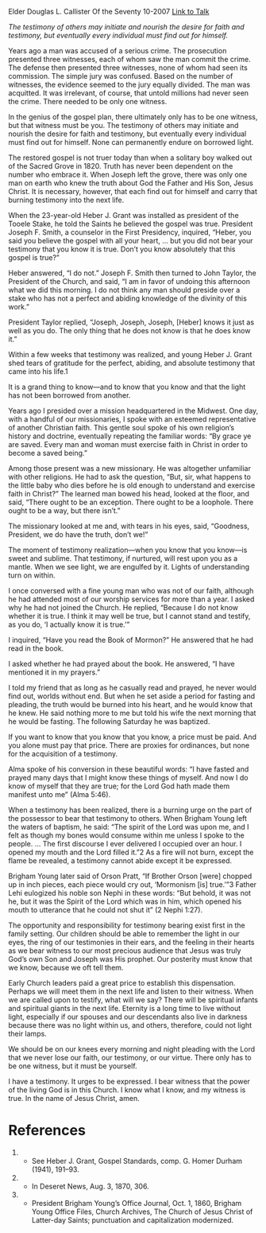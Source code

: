Elder Douglas L. Callister
Of the Seventy
10-2007
[Link to Talk](https://www.churchofjesuschrist.org/study/general-conference/2007/10/knowing-that-we-know?lang=eng)

_The testimony of others may initiate and nourish the desire for faith and testimony, but eventually every individual must find out for himself._

Years ago a man was accused of a serious crime. The prosecution presented three witnesses, each of whom saw the man commit the crime. The defense then presented three witnesses, none of whom had seen its commission. The simple jury was confused. Based on the number of witnesses, the evidence seemed to the jury equally divided. The man was acquitted. It was irrelevant, of course, that untold millions had never seen the crime. There needed to be only one witness.

In the genius of the gospel plan, there ultimately only has to be one witness, but that witness must be you. The testimony of others may initiate and nourish the desire for faith and testimony, but eventually every individual must find out for himself. None can permanently endure on borrowed light.

The restored gospel is not truer today than when a solitary boy walked out of the Sacred Grove in 1820. Truth has never been dependent on the number who embrace it. When Joseph left the grove, there was only one man on earth who knew the truth about God the Father and His Son, Jesus Christ. It is necessary, however, that each find out for himself and carry that burning testimony into the next life.

When the 23-year-old Heber J. Grant was installed as president of the Tooele Stake, he told the Saints he believed the gospel was true. President Joseph F. Smith, a counselor in the First Presidency, inquired, “Heber, you said you believe the gospel with all your heart, … but you did not bear your testimony that you know it is true. Don’t you know absolutely that this gospel is true?”

Heber answered, “I do not.” Joseph F. Smith then turned to John Taylor, the President of the Church, and said, “I am in favor of undoing this afternoon what we did this morning. I do not think any man should preside over a stake who has not a perfect and abiding knowledge of the divinity of this work.”

President Taylor replied, “Joseph, Joseph, Joseph, [Heber] knows it just as well as you do. The only thing that he does not know is that he does know it.”

Within a few weeks that testimony was realized, and young Heber J. Grant shed tears of gratitude for the perfect, abiding, and absolute testimony that came into his life.1

It is a grand thing to know—and to know that you know and that the light has not been borrowed from another.

Years ago I presided over a mission headquartered in the Midwest. One day, with a handful of our missionaries, I spoke with an esteemed representative of another Christian faith. This gentle soul spoke of his own religion’s history and doctrine, eventually repeating the familiar words: “By grace ye are saved. Every man and woman must exercise faith in Christ in order to become a saved being.”

Among those present was a new missionary. He was altogether unfamiliar with other religions. He had to ask the question, “But, sir, what happens to the little baby who dies before he is old enough to understand and exercise faith in Christ?” The learned man bowed his head, looked at the floor, and said, “There ought to be an exception. There ought to be a loophole. There ought to be a way, but there isn’t.”

The missionary looked at me and, with tears in his eyes, said, “Goodness, President, we do have the truth, don’t we!”

The moment of testimony realization—when you know that you know—is sweet and sublime. That testimony, if nurtured, will rest upon you as a mantle. When we see light, we are engulfed by it. Lights of understanding turn on within.

I once conversed with a fine young man who was not of our faith, although he had attended most of our worship services for more than a year. I asked why he had not joined the Church. He replied, “Because I do not know whether it is true. I think it may well be true, but I cannot stand and testify, as you do, ‘I actually know it is true.’”

I inquired, “Have you read the Book of Mormon?” He answered that he had read in the book.

I asked whether he had prayed about the book. He answered, “I have mentioned it in my prayers.”

I told my friend that as long as he casually read and prayed, he never would find out, worlds without end. But when he set aside a period for fasting and pleading, the truth would be burned into his heart, and he would know that he knew. He said nothing more to me but told his wife the next morning that he would be fasting. The following Saturday he was baptized.

If you want to know that you know that you know, a price must be paid. And you alone must pay that price. There are proxies for ordinances, but none for the acquisition of a testimony.

Alma spoke of his conversion in these beautiful words: “I have fasted and prayed many days that I might know these things of myself. And now I do know of myself that they are true; for the Lord God hath made them manifest unto me” (Alma 5:46).

When a testimony has been realized, there is a burning urge on the part of the possessor to bear that testimony to others. When Brigham Young left the waters of baptism, he said: “The spirit of the Lord was upon me, and I felt as though my bones would consume within me unless I spoke to the people. … The first discourse I ever delivered I occupied over an hour. I opened my mouth and the Lord filled it.”2 As a fire will not burn, except the flame be revealed, a testimony cannot abide except it be expressed.

Brigham Young later said of Orson Pratt, “If Brother Orson [were] chopped up in inch pieces, each piece would cry out, ‘Mormonism [is] true.’”3 Father Lehi eulogized his noble son Nephi in these words: “But behold, it was not he, but it was the Spirit of the Lord which was in him, which opened his mouth to utterance that he could not shut it” (2 Nephi 1:27).

The opportunity and responsibility for testimony bearing exist first in the family setting. Our children should be able to remember the light in our eyes, the ring of our testimonies in their ears, and the feeling in their hearts as we bear witness to our most precious audience that Jesus was truly God’s own Son and Joseph was His prophet. Our posterity must know that we know, because we oft tell them.

Early Church leaders paid a great price to establish this dispensation. Perhaps we will meet them in the next life and listen to their witness. When we are called upon to testify, what will we say? There will be spiritual infants and spiritual giants in the next life. Eternity is a long time to live without light, especially if our spouses and our descendants also live in darkness because there was no light within us, and others, therefore, could not light their lamps.

We should be on our knees every morning and night pleading with the Lord that we never lose our faith, our testimony, or our virtue. There only has to be one witness, but it must be yourself.

I have a testimony. It urges to be expressed. I bear witness that the power of the living God is in this Church. I know what I know, and my witness is true. In the name of Jesus Christ, amen.

# References
1. - See Heber J. Grant, Gospel Standards, comp. G. Homer Durham (1941), 191–93.
2. - In Deseret News, Aug. 3, 1870, 306.
3. - President Brigham Young’s Office Journal, Oct. 1, 1860, Brigham Young Office Files, Church Archives, The Church of Jesus Christ of Latter-day Saints; punctuation and capitalization modernized.